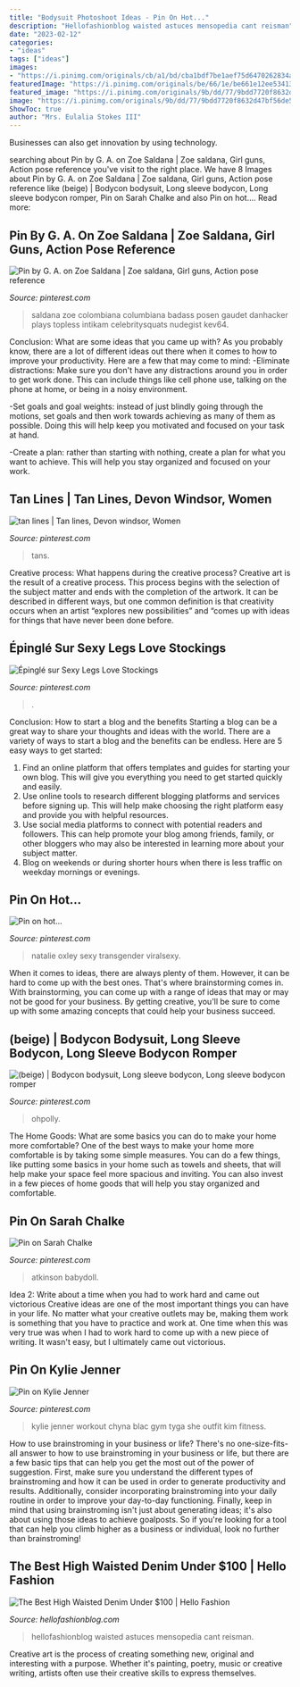 ```yaml
---
title: "Bodysuit Photoshoot Ideas - Pin On Hot..."
description: "Hellofashionblog waisted astuces mensopedia cant reisman"
date: "2023-02-12"
categories:
- "ideas"
tags: ["ideas"]
images:
- "https://i.pinimg.com/originals/cb/a1/bd/cba1bdf7be1aef75d6470262834a4405.jpg"
featuredImage: "https://i.pinimg.com/originals/be/66/1e/be661e12ee534135b14b2efa0af620ba.png"
featured_image: "https://i.pinimg.com/originals/9b/dd/77/9bdd7720f8632d47bf56de5c20b1ec11.jpg"
image: "https://i.pinimg.com/originals/9b/dd/77/9bdd7720f8632d47bf56de5c20b1ec11.jpg"
ShowToc: true
author: "Mrs. Eulalia Stokes III"
---
```



Businesses can also get innovation by using technology.

	

		
searching about Pin by G. A. on Zoe Saldana | Zoe saldana, Girl guns, Action pose reference you've visit to the right place. We have 8 Images about Pin by G. A. on Zoe Saldana | Zoe saldana, Girl guns, Action pose reference like (beige) | Bodycon bodysuit, Long sleeve bodycon, Long sleeve bodycon romper, Pin on Sarah Chalke and also Pin on hot.... Read more:
		
    
## Pin By G. A. On Zoe Saldana | Zoe Saldana, Girl Guns, Action Pose Reference

<img loading=lazy src="https://i.pinimg.com/originals/60/81/37/608137080ee47bbf8d54e1112ce1a842.jpg" onerror="this.onerror=null;this.src='https://tse1.mm.bing.net/th?id=OIP.sX4NBUiSleFp6VC22AS_9gAAAA&amp;pid=15.1';" alt="Pin by G. A. on Zoe Saldana | Zoe saldana, Girl guns, Action pose reference">

_Source: pinterest.com_

>saldana zoe colombiana columbiana badass posen gaudet danhacker plays topless intikam celebritysquats nudegist kev64. 

	

Conclusion: What are some ideas that you came up with?
As you probably know, there are a lot of different ideas out there when it comes to how to improve your productivity. Here are a few that may come to mind:
-Eliminate distractions: Make sure you don't have any distractions around you in order to get work done. This can include things like cell phone use, talking on the phone at home, or being in a noisy environment.

-Set goals and goal weights: instead of just blindly going through the motions, set goals and then work towards achieving as many of them as possible. Doing this will help keep you motivated and focused on your task at hand.

-Create a plan: rather than starting with nothing, create a plan for what you want to achieve. This will help you stay organized and focused on your work.

    
## Tan Lines | Tan Lines, Devon Windsor, Women

<img loading=lazy src="https://i.pinimg.com/originals/0d/b8/fd/0db8fddbed2e23618a78473a147984c4.jpg" onerror="this.onerror=null;this.src='https://tse2.mm.bing.net/th?id=OIP.eUuke7eeAt0d_RTyeauh4QHaHe&amp;pid=15.1';" alt="tan lines | Tan lines, Devon windsor, Women">

_Source: pinterest.com_

>tans. 

	

Creative process: What happens during the creative process?
Creative art is the result of a creative process. This process begins with the selection of the subject matter and ends with the completion of the artwork. It can be described in different ways, but one common definition is that creativity occurs when an artist “explores new possibilities” and “comes up with ideas for things that have never been done before.

    
## Épinglé Sur Sexy Legs Love Stockings

<img loading=lazy src="https://i.pinimg.com/736x/a6/aa/bd/a6aabd48ca01e1c0025aeec565dee1cc.jpg" onerror="this.onerror=null;this.src='https://tse4.mm.bing.net/th?id=OIP.pQ_ZGGxVCdPxJ9bKbz7LdQHaJQ&amp;pid=15.1';" alt="Épinglé sur Sexy Legs Love Stockings">

_Source: pinterest.com_

>. 

	

Conclusion: How to start a blog and the benefits
Starting a blog can be a great way to share your thoughts and ideas with the world. There are a variety of ways to start a blog and the benefits can be endless. Here are 5 easy ways to get started:
1. Find an online platform that offers templates and guides for starting your own blog. This will give you everything you need to get started quickly and easily.
2. Use online tools to research different blogging platforms and services before signing up. This will help make choosing the right platform easy and provide you with helpful resources.
3. Use social media platforms to connect with potential readers and followers. This can help promote your blog among friends, family, or other bloggers who may also be interested in learning more about your subject matter.
4. Blog on weekends or during shorter hours when there is less traffic on weekday mornings or evenings.

    
## Pin On Hot...

<img loading=lazy src="https://i.pinimg.com/originals/be/66/1e/be661e12ee534135b14b2efa0af620ba.png" onerror="this.onerror=null;this.src='https://tse1.mm.bing.net/th?id=OIP.R4WQEeXhD3U0QbycMbDktwAAAA&amp;pid=15.1';" alt="Pin on hot...">

_Source: pinterest.com_

>natalie oxley sexy transgender viralsexy. 

	

When it comes to ideas, there are always plenty of them. However, it can be hard to come up with the best ones. That's where brainstorming comes in. With brainstorming, you can come up with a range of ideas that may or may not be good for your business. By getting creative, you'll be sure to come up with some amazing concepts that could help your business succeed.

    
## (beige) | Bodycon Bodysuit, Long Sleeve Bodycon, Long Sleeve Bodycon Romper

<img loading=lazy src="https://i.pinimg.com/originals/9b/dd/77/9bdd7720f8632d47bf56de5c20b1ec11.jpg" onerror="this.onerror=null;this.src='https://tse1.mm.bing.net/th?id=OIP.e8Ih58OytaXWoLdco6a9KgHaLH&amp;pid=15.1';" alt="(beige) | Bodycon bodysuit, Long sleeve bodycon, Long sleeve bodycon romper">

_Source: pinterest.com_

>ohpolly. 

	

The Home Goods: What are some basics you can do to make your home more comfortable?
One of the best ways to make your home more comfortable is by taking some simple measures. You can do a few things, like putting some basics in your home such as towels and sheets, that will help make your space feel more spacious and inviting. You can also invest in a few pieces of home goods that will help you stay organized and comfortable.

    
## Pin On Sarah Chalke

<img loading=lazy src="https://i.pinimg.com/originals/cb/a1/bd/cba1bdf7be1aef75d6470262834a4405.jpg" onerror="this.onerror=null;this.src='https://tse1.mm.bing.net/th?id=OIP.KK7LLCOp914WJglERqo4pAHaEo&amp;pid=15.1';" alt="Pin on Sarah Chalke">

_Source: pinterest.com_

>atkinson babydoll. 

	

Idea 2: Write about a time when you had to work hard and came out victorious
Creative ideas are one of the most important things you can have in your life. No matter what your creative outlets may be, making them work is something that you have to practice and work at. One time when this was very true was when I had to work hard to come up with a new piece of writing. It wasn't easy, but I ultimately came out victorious.

    
## Pin On Kylie Jenner

<img loading=lazy src="https://i.pinimg.com/736x/0a/ce/b6/0aceb6235f4c3de264dd9f13f6277e56--kylie-jenner-workout-kylie-jenner-body.jpg" onerror="this.onerror=null;this.src='https://tse4.mm.bing.net/th?id=OIP.zwb-O2WzEpn51YBssHRxGgHaLb&amp;pid=15.1';" alt="Pin on Kylie Jenner">

_Source: pinterest.com_

>kylie jenner workout chyna blac gym tyga she outfit kim fitness. 

	

How to use brainstroming in your business or life?
There's no one-size-fits-all answer to how to use brainstroming in your business or life, but there are a few basic tips that can help you get the most out of the power of suggestion. First, make sure you understand the different types of brainstroming and how it can be used in order to generate productivity and results. Additionally, consider incorporating brainstroming into your daily routine in order to improve your day-to-day functioning. Finally, keep in mind that using brainstroming isn't just about generating ideas; it's also about using those ideas to achieve goalposts. So if you're looking for a tool that can help you climb higher as a business or individual, look no further than brainstroming!

    
## The Best High Waisted Denim Under $100 | Hello Fashion

<img loading=lazy src="https://www.hellofashionblog.com/wp-content/uploads/2017/04/8.jpg" onerror="this.onerror=null;this.src='https://tse4.mm.bing.net/th?id=OIP.ZkMSAb5GxKM0DEl7APNgwwHaLH&amp;pid=15.1';" alt="The Best High Waisted Denim Under $100 | Hello Fashion">

_Source: hellofashionblog.com_

>hellofashionblog waisted astuces mensopedia cant reisman. 

	

Creative art is the process of creating something new, original and interesting with a purpose. Whether it's painting, poetry, music or creative writing, artists often use their creative skills to express themselves.

